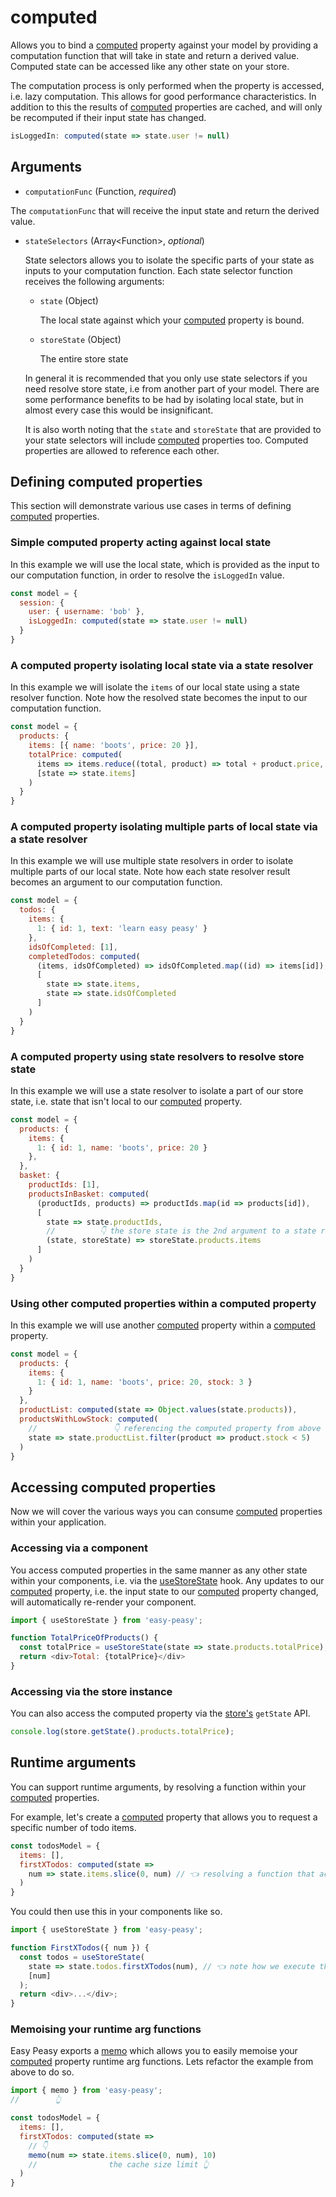 # computed

Allows you to bind a [computed](/docs/api/computed) property against your model by providing a computation function that will take in state and return a derived value. Computed state can be accessed like any other state on your store.

The computation process is only performed when the property is accessed, i.e. lazy computation. This allows for good performance characteristics. In addition to this the results of [computed](/docs/api/computed) properties are cached, and will only be recomputed if their input state has changed.

```javascript
isLoggedIn: computed(state => state.user != null)
```

## Arguments

- `computationFunc` (Function, *required*)

The `computationFunc` that will receive the input state and return the derived value.

- `stateSelectors` (Array\<Function\>, *optional*)

  State selectors allows you to isolate the specific parts of your state as inputs to your computation function. Each state selector function receives the following arguments:

  - `state` (Object)

    The local state against which your [computed](/docs/api/computed) property is bound.

  - `storeState` (Object)

    The entire store state

  In general it is recommended that you only use state selectors if you need resolve store state, i.e from another part of your model. There are some performance benefits to be had by isolating local state, but in almost every case this would be insignificant.

  It is also worth noting that the `state` and `storeState` that are provided to your state selectors will include [computed](/docs/api/computed) properties too. Computed properties are allowed to reference each other.

## Defining computed properties

This section will demonstrate various use cases in terms of defining [computed](/docs/api/computed) properties.

### Simple computed property acting against local state

In this example we will use the local state, which is provided as the input to our computation function, in order to resolve the `isLoggedIn` value.

```javascript
const model = {
  session: {
    user: { username: 'bob' },
    isLoggedIn: computed(state => state.user != null)
  }
}
```

### A computed property isolating local state via a state resolver

In this example we will isolate the `items` of our local state using a state resolver function. Note how the resolved state becomes the input to our computation function.

```javascript
const model = {
  products: {
    items: [{ name: 'boots', price: 20 }],
    totalPrice: computed(
      items => items.reduce((total, product) => total + product.price, 0),
      [state => state.items]
    )
  }
}
```

### A computed property isolating multiple parts of local state via a state resolver

In this example we will use multiple state resolvers in order to isolate multiple parts of our local state. Note how each state resolver result becomes an argument to our computation function.

```javascript
const model = {
  todos: {
    items: {
      1: { id: 1, text: 'learn easy peasy' }
    },
    idsOfCompleted: [1],
    completedTodos: computed(
      (items, idsOfCompleted) => idsOfCompleted.map((id) => items[id]),
      [
        state => state.items,
        state => state.idsOfCompleted
      ]
    )
  }
}
```

### A computed property using state resolvers to resolve store state

In this example we will use a state resolver to isolate a part of our store state, i.e. state that isn't local to our [computed](/docs/api/computed) property.

```javascript
const model = {
  products: {
    items: {
      1: { id: 1, name: 'boots', price: 20 }
    },
  },
  basket: {
    productIds: [1],
    productsInBasket: computed(
      (productIds, products) => productIds.map(id => products[id]),
      [
        state => state.productIds,
        //          👇 the store state is the 2nd argument to a state resolver
        (state, storeState) => storeState.products.items
      ]
    )
  }
}
```

### Using other computed properties within a computed property

In this example we will use another [computed](/docs/api/computed) property within a [computed](/docs/api/computed) property.

```javascript
const model = {
  products: {
    items: {
      1: { id: 1, name: 'boots', price: 20, stock: 3 }
    }
  },
  productList: computed(state => Object.values(state.products)),
  productsWithLowStock: computed(
    //                 👇 referencing the computed property from above
    state => state.productList.filter(product => product.stock < 5)
  )
}
```

## Accessing computed properties

Now we will cover the various ways you can consume [computed](/docs/api/computed) properties within your application.

### Accessing via a component

You access computed properties in the same manner as any other state within your components, i.e. via the [useStoreState](/docs/api/use-store-state) hook. Any updates to our [computed](/docs/api/computed) property, i.e. the input state to our [computed](/docs/api/computed) property changed, will automatically re-render your component.

```javascript
import { useStoreState } from 'easy-peasy';

function TotalPriceOfProducts() {
  const totalPrice = useStoreState(state => state.products.totalPrice);
  return <div>Total: {totalPrice}</div>
}
```

### Accessing via the store instance

You can also access the computed property via the [store's](/docs/api/store) `getState` API.

```javascript
console.log(store.getState().products.totalPrice);
```

## Runtime arguments

You can support runtime arguments, by resolving a function within your [computed](/docs/api/computed) properties.

For example, let's create a [computed](/docs/api/computed) property that allows you to request a specific number of todo items.

```javascript
const todosModel = {
  items: [],
  firstXTodos: computed(state => 
    num => state.items.slice(0, num) // 👈 resolving a function that accepts "num"
  )
}
```

You could then use this in your components like so.

```javascript
import { useStoreState } from 'easy-peasy';

function FirstXTodos({ num }) {
  const todos = useStoreState(
    state => state.todos.firstXTodos(num), // 👈 note how we execute the fn
    [num]
  );
  return <div>...</div>;
}
```

### Memoising your runtime arg functions

Easy Peasy exports a [memo](/docs/api/memo) which allows you to easily memoise your [computed](/docs/api/computed) property runtime arg functions. Lets refactor the example from above to do so.

```javascript
import { memo } from 'easy-peasy';
//        👆

const todosModel = {
  items: [],
  firstXTodos: computed(state => 
    // 👇
    memo(num => state.items.slice(0, num), 10)
    //                the cache size limit 👆
  )
}
```